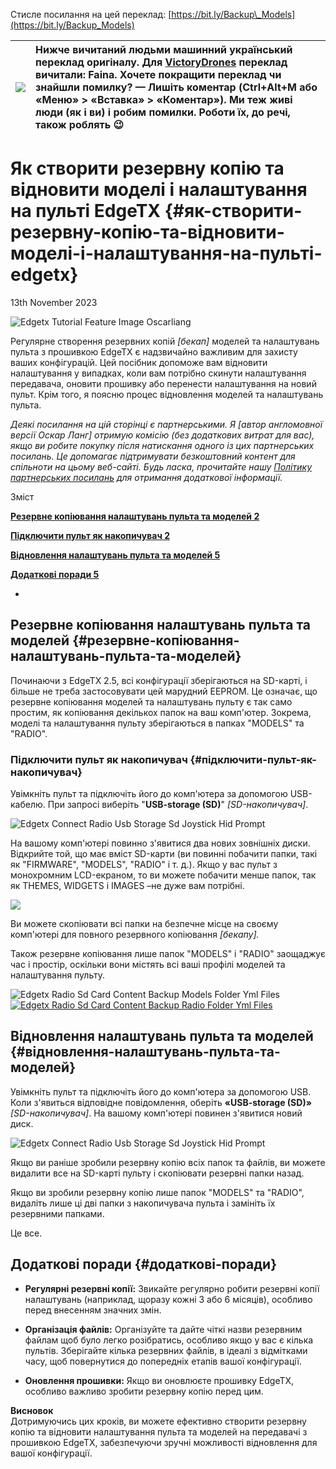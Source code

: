 Стисле посилання на цей переклад:  [https://bit.ly/Backup\_Models](https://bit.ly/Backup_Models)

| ![](./img/How_to_Backup_and_Restore_Models_and_Radio_Settings_on_EdgeTX_Radios_image_1.png) | Нижче вичитаний людьми машинний український переклад оригіналу. Для [VictoryDrones](https://www.victory-drones.com/) переклад вичитали: Faina. Хочете покращити переклад чи знайшли помилку? — Лишіть коментар (Ctrl+Alt+M або «Меню» \> «Вставка» \> «Коментар»). Ми теж живі люди (як і ви) і робим помилки. Роботи їх, до речі, також роблять 😉 |
| :---: | :---- |

# **Як створити резервну копію та відновити моделі i налаштування нa пультi EdgeTX** {#як-створити-резервну-копію-та-відновити-моделі-i-налаштування-нa-пультi-edgetx}

13th November 2023

![Edgetx Tutorial Feature Image Oscarliang](./img/How_to_Backup_and_Restore_Models_and_Radio_Settings_on_EdgeTX_Radios_image_2.png)

Регулярне створення резервних копій *\[бекап\]* моделей та налаштувань пульта з прошивкою EdgeTX є надзвичайно важливим для захисту ваших конфігурацій. Цей посібник допоможе вам відновити налаштування у випадках, коли вам потрібно скинути налаштування передавача, оновити прошивку або перенести налаштування на новий пульт. Крім того, я поясню процес відновлення моделей та налаштувань пульта. 

*Деякі посилання на цій сторінці є партнерськими. Я \[автор англомовної версії Оскар Ланг\] отримую комісію (без додаткових витрат для вас), якщо ви робите покупку після натискання одного із цих партнерських посилань. Це допомагає підтримувати безкоштовний контент для спільноти на цьому веб\-сайті. Будь ласка, прочитайте нашу [Політику партнерських посилань](https://oscarliang.com/affiliate-program-policy/) для отримання додаткової інформації.*

Зміст

	

[**Резервне копіювання налаштувань пультa та моделей	2**](#резервне-копіювання-налаштувань-пультa-та-моделей)

[**Підключити пульт як накопичувач	2**](#підключити-пульт-як-накопичувач)

[**Відновлення налаштувань пультa та моделей	5**](#відновлення-налаштувань-пультa-та-моделей)

[**Додаткові поради	5**](#додаткові-поради)

* 

## **Резервне копіювання налаштувань пультa та моделей** {#резервне-копіювання-налаштувань-пультa-та-моделей}

Починаючи з EdgeTX 2.5, всі конфігурації зберігаються на SD-карті, і більше не треба застосовувати цей марудний EEPROM. Це означає, що резервне копіювання моделей та налаштувань пульту є так само простим, як копіювання декількох папок на ваш комп'ютер. Зокрема, моделі та налаштування пульту зберігаються в папках "MODELS" та "RADIO". 

### **Підключити пульт як накопичувач** {#підключити-пульт-як-накопичувач}

Увімкніть пульт та підключіть його до комп'ютера за допомогою USB-кабелю. При запросі виберіть "**USB-storage (SD)**" *\[SD-накопичувач\]*. 

![Edgetx Connect Radio Usb Storage Sd Joystick Hid Prompt](./img/How_to_Backup_and_Restore_Models_and_Radio_Settings_on_EdgeTX_Radios_image_3.png)

На вашому комп'ютері повинно з'явитися два нових зовнішніх диски. Відкрийте той, що має вміст SD-карти (ви повинні побачити папки, такі як "FIRMWARE", "MODELS", "RADIO" і т. д.). Якщо у вас пульт з монохромним LCD-екраном, то ви можете побачити менше папок, так як THEMES, WIDGETS і IMAGES –не дуже вам потрібні. 

![](./img/How_to_Backup_and_Restore_Models_and_Radio_Settings_on_EdgeTX_Radios_image_4.png)

Ви можете скопіювати всі папки на безпечне місце на своєму комп'ютері для повного резервного копіювання *\[бекапу\].*

Також резервне копіювання лише папок "MODELS" і "RADIO" заощаджує час і простір, оскільки вони містять всі ваші профілі моделей та налаштування пульту. 

![Edgetx Radio Sd Card Content Backup Models Folder Yml Files](./img/How_to_Backup_and_Restore_Models_and_Radio_Settings_on_EdgeTX_Radios_image_5.png) [![Edgetx Radio Sd Card Content Backup Radio Folder Yml Files](./img/How_to_Backup_and_Restore_Models_and_Radio_Settings_on_EdgeTX_Radios_image_6.png)](https://oscarliang.com/wp-content/uploads/2023/11/edgetx-radio-sd-card-content-backup-models-folder-yml-files.jpg)

 

## **Відновлення налаштувань пультa та моделей** {#відновлення-налаштувань-пультa-та-моделей}

Увімкніть пульт та підключіть його до комп'ютера за допомогою USB. Коли з'явиться відповідне повідомлення, оберіть **«USB-storage (SD)»** *\[SD-накопичувач\]*. На вашому комп'ютері повинен з'явитися новий диск.

![Edgetx Connect Radio Usb Storage Sd Joystick Hid Prompt](./img/How_to_Backup_and_Restore_Models_and_Radio_Settings_on_EdgeTX_Radios_image_7.png)

Якщо ви раніше зробили резервну копію всіх папок та файлів, ви можете видалити все на SD-карті пультy і скопіювати резервні папки назад.

Якщо ви зробили резервну копію лише папок "MODELS" та "RADIO", видаліть лише ці дві папки з накопичувача пультa і замініть їх резервними папками.

Це все. 

## **Додаткові поради** {#додаткові-поради}

* **Регулярні резервні копії:** Звикайте регулярно робити резервні копії налаштувань (наприклад, щоразу кожні 3 або 6 місяців), особливо перед внесенням значних змін.

* **Організація файлів:** Організуйте та дайте чіткі назви резервним файлам щоб було легко розібратись, особливо якщо у вас є кілька пультів. Зберігайте кілька резервних файлів, в ідеалі з відмітками часу, щоб повернутися до попередніх етапів вашої конфігурації.

* **Оновлення прошивки:** Якщо ви оновлюєте прошивку EdgeTX, особливо важливо зробити резервну копію перед цим. 

**Висновок**  
Дотримуючись цих кроків, ви можете ефективно створити резервну копію та відновити налаштування пульта та моделей на передавачі з прошивкою EdgeTX, забезпечуючи зручні можливості відновлення для вашої конфігурації. 

[image1]: ![](./img/How_to_Backup_and_Restore_Models_and_Radio_Settings_on_EdgeTX_Radios_image_1.png)

[image2]: ![](./img/How_to_Backup_and_Restore_Models_and_Radio_Settings_on_EdgeTX_Radios_image_2.png)

[image3]: ![](./img/How_to_Backup_and_Restore_Models_and_Radio_Settings_on_EdgeTX_Radios_image_3.png)

[image4]: ![](./img/How_to_Backup_and_Restore_Models_and_Radio_Settings_on_EdgeTX_Radios_image_4.png)

[image5]: ![](./img/How_to_Backup_and_Restore_Models_and_Radio_Settings_on_EdgeTX_Radios_image_5.png)

[image6]: ![](./img/How_to_Backup_and_Restore_Models_and_Radio_Settings_on_EdgeTX_Radios_image_6.png)

[image7]: ![](./img/How_to_Backup_and_Restore_Models_and_Radio_Settings_on_EdgeTX_Radios_image_7.png)